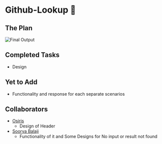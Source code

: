 # Github-Lookup 🔎


## The Plan
 ![Final Output](https://github.com/NirmithVictor/Github-Lookup/blob/main/plan.png)


## Completed Tasks
- Design

## Yet to Add
- Functionality and response for each separate scenarios

## Collaborators
- [Osiris](https://github.com/PrivyLabs) 
    - Design of Header
- [Soorya Balaji](https://www.instagram.com/_celestial_03/) 
    - Functionality of it and Some Designs for No input or result not found
